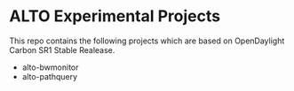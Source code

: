 # ALTO Experimental Projects

This repo contains the following projects which are based on OpenDaylight
Carbon SR1 Stable Realease.

- alto-bwmonitor
- alto-pathquery
